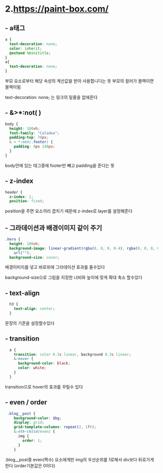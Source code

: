 # 2.https://paint-box.com/

## - a태그

```scss
a {
  text-decoration: none;
  color: inherit;
  @extend %minititle;
}
a{
  text-decoration: none;  
}
```

부모 요소로부터 해당 속성의 계산값을 받아 사용합니다는 뜻 부모의 컬러가 블랙이면 블랙이됨

 text-decoration: none; 는  링크의 밑줄을 없애준다 

## - &>*:not(  )

```scss
body {
  height: 100vh;
  font-family: "Caladea";
  padding-top: 70px;
  & > *:not(.footer) {
    padding: 0px 140px;
  }
}
```

body안에 있는 태그중에 footer만 빼고 padding을 준다는 뜻

## - z-index

```scss
header {
  z-index: 1;
  position: fixed;
```

position을 주면 요소끼리 겹치기 때문에 z-index로 layer를 설정해준다

## - 그라데이션과 배경이미지 같이 주기 

```scss
.hero {
  height: 100vh;
  background-image: linear-gradient(rgba(0, 0, 0, 0.4), rgba(0, 0, 0, 0.4)),
    url("");
  background-size: cover;
```

배경이미지를 넣고 바로위에 그라데이션 효과를 줄수있다 

 background-size으로 그림을 지정한 너비와 높이에 맞게 확대 축소 할수있다

## - text-align

```scss
  h3 {
    text-align: center;
  }
```

문장의 기준을 설정할수있다

## - transition

```scss
  a {
    transition: color 0.3s linear, background 0.3s linear;
    &:hover {
      background-color: black;
      color: white;
    }
  }
```

 transition으로 hover의 효과를 꾸밀수 있다

## - even / order

```scss
 .blog__post {
    background-color: $bg;
    display: grid;
    grid-template-columns: repeat(2, 1fr);
    &:nth-child(even) {
      img {
        order: 1;
      }
    }
```

.blog__post중 even(짝수) 요소에게만 img의 우선순위를 1로해서 div보다 뒤로가게 한다 (order기본값은 0이다)
